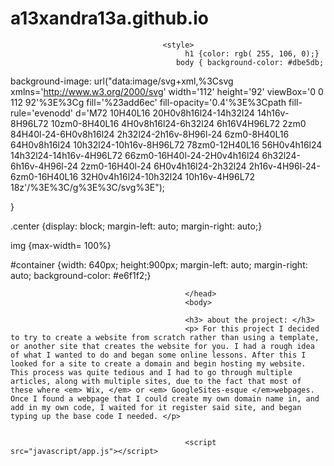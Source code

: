 # a13xandra13a.github.io
<html lang="en">
 <head>
  <meta charset="utf-8">
  <meta http-equiv="x-ua-compatible" content="ie=edge">
  <title>alexs site</title>
  <meta name="description" content="">
 
  <link rel="stylesheet" href="css/app.css">

  
                                      <style>
                                           h1 {color: rgb( 255, 106, 0);}
                                         body { background-color: #dbe5db;
background-image: url("data:image/svg+xml,%3Csvg xmlns='http://www.w3.org/2000/svg' width='112' height='92' viewBox='0 0 112 92'%3E%3Cg fill='%23add6ec' fill-opacity='0.4'%3E%3Cpath fill-rule='evenodd' d='M72 10H40L16 20H0v8h16l24-14h32l24 14h16v-8H96L72 10zm0-8H40L16 4H0v8h16l24-6h32l24 6h16V4H96L72 2zm0 84H40l-24-6H0v8h16l24 2h32l24-2h16v-8H96l-24 6zm0-8H40L16 64H0v8h16l24 10h32l24-10h16v-8H96L72 78zm0-12H40L16 56H0v4h16l24 14h32l24-14h16v-4H96L72 66zm0-16H40l-24-2H0v4h16l24 6h32l24-6h16v-4H96l-24 2zm0-16H40l-24 6H0v4h16l24-2h32l24 2h16v-4H96l-24-6zm0-16H40L16 32H0v4h16l24-10h32l24 10h16v-4H96L72 18z'/%3E%3C/g%3E%3C/svg%3E");

}

  .center {display: block;
  margin-left: auto;
  margin-right: auto;}
 
 img {max-width= 100%}
 
 #container {width: 640px;
 height:900px;
 margin-left: auto;
 margin-right: auto;
 background-color: #e6f1f2;}
                                           </style>
                                           
                                           </head>
                                           <body>

 <div id="container">

</div>
                                        
                                           <h3> about the project: </h3>
                                           <p> For this project I decided to try to create a website from scratch rather than using a template, or another site that creates the website for you. I had a rough idea of what I wanted to do and began some online lessons. After this I looked for a site to create a domain and begin hosting my website. This process was quite tedious and I had to go through multiple articles, along with multiple sites, due to the fact that most of these where <em> Wix, </em> or <em> GoogleSites-esque </em>webpages. Once I found a webpage that I could create my own domain name in, and add in my own code, I waited for it register said site, and began typing up the base code I needed. </p>
                                           
                                           
                                           <script src="javascript/app.js"></script>
</body> 
                                                                          </html>
